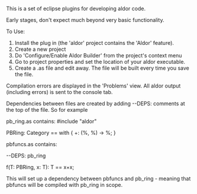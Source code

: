 This is a set of eclipse plugins for developing aldor code.

Early stages, don't expect much beyond very basic functionality.

To Use:
1) Install the plug in (the 'aldor' project contains the 'Aldor' feature).
2) Create a new project
3) Do 'Configure/Enable Aldor Builder' from the project's context menu
4) Go to project properties and set the location of your aldor executable.
5) Create a .as file and edit away.  The file will be built every time you save the file.

Compilation errors are displayed in the 'Problems' view.  All aldor output (including errors) is sent to
the console tab.

Dependencies between files are created by adding --DEPS: comments at the top of the file.
So for example

pb_ring.as contains:
#include "aldor"

PBRing: Category == with {
	+: (%, %) -> %;
}

pbfuncs.as contains:

--DEPS: pb_ring

f(T: PBRing, x: T): T == x+x;

This will set up a dependency between pbfuncs and pb_ring - meaning that pbfuncs will be compiled with pb_ring
in scope.

